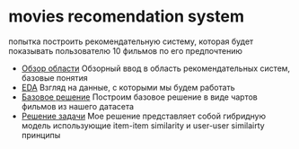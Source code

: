 

# movies recomendation system

попытка построить рекомендательную систему, которая будет показывать пользователю 10 фильмов по его предпочтению 

* [Обзор области](https://github.com/hexmyflex/test_ex/blob/main/Untitled.ipynb)
Обзорный ввод в область рекомендательных систем, базовые понятия
* [EDA](https://github.com/hexmyflex/test_ex/blob/main/EDA.ipynb)
Взгляд на данные, с которыми мы будем работать 
* [Базовое решение](https://github.com/hexmyflex/test_ex/blob/main/baseline%20solution.ipynb)
Построим базовое решение в виде чартов фильмов из нашего датасета
* [Решение задачи](https://github.com/hexmyflex/test_ex/blob/main/moves_test_ex.ipynb)
Мое решение представляет собой гибридную модель использующие item-item similarity и user-user similairty принципы
